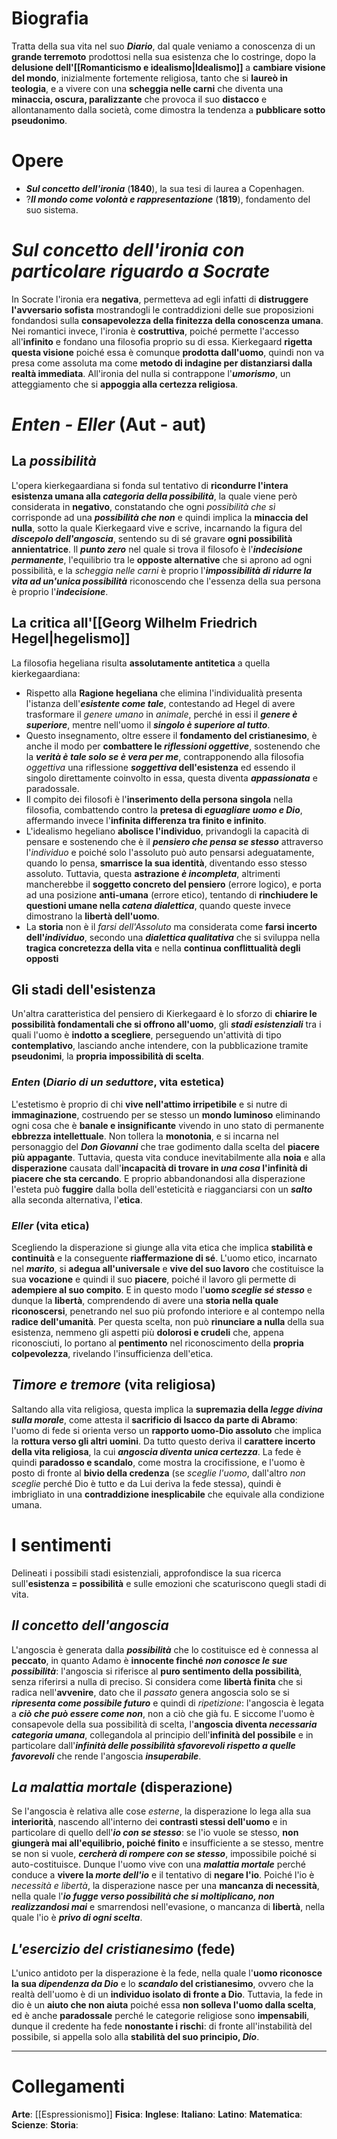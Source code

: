 # Biografia
Tratta della sua vita nel suo ***Diario***, dal quale veniamo a conoscenza di un **grande terremoto** prodottosi nella sua esistenza che lo costringe, dopo la **delusione dell'[[Romanticismo e idealismo|Idealismo]]** a **cambiare visione del mondo**, inizialmente fortemente religiosa, tanto che si **laureò in teologia**, e a vivere con una **scheggia nelle carni** che diventa una **minaccia, oscura, paralizzante** che provoca il suo **distacco** e allontanamento dalla società, come dimostra la tendenza a **pubblicare sotto pseudonimo**.
# Opere
- ***Sul concetto dell'ironia*** (**1840**), la sua tesi di laurea a Copenhagen.
- ?***Il mondo come volontà e rappresentazione*** (**1819**), fondamento del suo sistema.
# *Sul concetto dell'ironia con particolare riguardo a Socrate*
In Socrate l'ironia era **negativa**, permetteva ad egli infatti di **distruggere l'avversario sofista** mostrandogli le contraddizioni delle sue proposizioni fondandosi sulla **consapevolezza della finitezza della conoscenza umana**. Nei romantici invece, l'ironia è **costruttiva**, poiché permette l'accesso all'**infinito** e fondano una filosofia proprio su di essa. Kierkegaard **rigetta questa visione** poiché essa è comunque **prodotta dall'uomo**, quindi non va presa come assoluta ma come **metodo di indagine per distanziarsi dalla realtà immediata**. All'ironia del nulla si contrappone l'***umorismo***, un atteggiamento che si **appoggia alla certezza religiosa**.
# *Enten - Eller* (Aut - aut)
## La *possibilità*
L'opera kierkegaardiana si fonda sul tentativo di **ricondurre l'intera esistenza umana alla *categoria della possibilità***, la quale viene però considerata in **negativo**, constatando che ogni *possibilità che sì* corrisponde ad una ***possibilità che non*** e quindi implica la **minaccia del nulla**, sotto la quale Kierkegaard vive e scrive, incarnando la figura del ***discepolo dell'angoscia***, sentendo su di sé gravare **ogni possibilità annientatrice**. Il ***punto zero*** nel quale si trova il filosofo è l'***indecisione permanente***, l'equilibrio tra le **opposte alternative** che si aprono ad ogni possibilità, e la *scheggia nelle carni* è proprio l'***impossibilità di ridurre la vita ad un'unica possibilità*** riconoscendo che l'essenza della sua persona è proprio l'***indecisione***.
## La critica all'[[Georg Wilhelm Friedrich Hegel|hegelismo]]
La filosofia hegeliana risulta **assolutamente antitetica** a quella kierkegaardiana:
- Rispetto alla **Ragione hegeliana** che elimina l'individualità presenta l'istanza dell'***esistente come tale***, contestando ad Hegel di avere trasformare il *genere umano* in *animale*, perché in essi il ***genere è superiore***, mentre nell'uomo il ***singolo è superiore al tutto***.
- Questo insegnamento, oltre essere il **fondamento del cristianesimo**, è anche il modo per **combattere le *riflessioni oggettive***, sostenendo che la ***verità è tale solo se è vera per me***, contrapponendo alla filosofia *oggettiva* una riflessione ***soggettiva* dell'esistenza** ed essendo il singolo direttamente coinvolto in essa, questa diventa ***appassionata*** e paradossale.
- Il compito dei filosofi è l'**inserimento della persona singola** nella filosofia, combattendo contro la **pretesa di *eguagliare uomo e Dio***, affermando invece l'**infinita differenza tra finito e infinito**.
- L'idealismo hegeliano **abolisce l'individuo**, privandogli la capacità di pensare e sostenendo che è il ***pensiero che pensa se stesso*** attraverso l'*individuo* e poiché solo l'assoluto può auto pensarsi adeguatamente, quando lo pensa, **smarrisce la sua identità**, diventando esso stesso assoluto. Tuttavia, questa **astrazione *è incompleta***, altrimenti mancherebbe il **soggetto concreto del pensiero** (errore logico), e porta ad una posizione **anti-umana** (errore etico), tentando di **rinchiudere le questioni umane nella *catena dialettica***, quando queste invece dimostrano la **libertà dell'uomo**.
- La **storia** non è il *farsi dell'Assoluto* ma considerata come **farsi incerto dell'*individuo***, secondo una ***dialettica qualitativa*** che si sviluppa nella **tragica concretezza della vita** e nella **continua conflittualità degli opposti**
## Gli stadi dell'esistenza
Un'altra caratteristica del pensiero di Kierkegaard è lo sforzo di **chiarire le possibilità fondamentali che si offrono all'uomo**, gli ***stadi esistenziali*** tra i quali l'uomo è **indotto a scegliere**, perseguendo un'attività di tipo **contemplativo**, lasciando anche intendere, con la pubblicazione tramite **pseudonimi**, la **propria impossibilità di scelta**.
### *Enten* (*Diario di un seduttore*, vita estetica)
L'estetismo è proprio di chi **vive nell'attimo irripetibile** e si nutre di **immaginazione**, costruendo per se stesso un **mondo luminoso** eliminando ogni cosa che è **banale e insignificante** vivendo in uno stato di permanente **ebbrezza intellettuale**. Non tollera la **monotonia**, e si incarna nel personaggio del ***Don Giovanni*** che trae godimento dalla scelta del **piacere più appagante**. Tuttavia, questa vita conduce inevitabilmente alla **noia** e alla **disperazione** causata dall'**incapacità di trovare in *una cosa* l'infinità di piacere che sta cercando**. E proprio abbandonandosi alla disperazione l'esteta può **fuggire** dalla bolla dell'esteticità e riagganciarsi con un ***salto*** alla seconda alternativa, l'**etica**.
### *Eller* (vita etica)
Scegliendo la disperazione si giunge alla vita etica che implica **stabilità e continuità** e la conseguente **riaffermazione di sé**. L'uomo etico, incarnato nel ***marito***, si **adegua all'universale** e **vive del suo lavoro** che costituisce la sua **vocazione** e quindi il suo **piacere**, poiché il lavoro gli permette di **adempiere al suo compito**. E in questo modo l'**uomo *sceglie sé stesso*** e dunque la **libertà**, comprendendo di avere una **storia nella quale riconoscersi**, penetrando nel suo più profondo interiore e al contempo nella **radice dell'umanità**. Per questa scelta, non può **rinunciare a nulla** della sua esistenza, nemmeno gli aspetti più **dolorosi e crudeli** che, appena riconosciuti, lo portano al **pentimento** nel riconoscimento della **propria colpevolezza**, rivelando l'insufficienza dell'etica.
## *Timore e tremore* (vita religiosa)
Saltando alla vita religiosa, questa implica la **supremazia della *legge divina sulla morale***, come attesta il **sacrificio di Isacco da parte di Abramo**: l'uomo di fede si orienta verso un **rapporto uomo-Dio assoluto** che implica la **rottura verso gli altri uomini**. Da tutto questo deriva il **carattere incerto della vita religiosa**, la cui ***angoscia diventa unica certezza***. La fede è quindi **paradosso e scandalo**, come mostra la crocifissione, e l'uomo è posto di fronte al **bivio della credenza** (se *sceglie l'uomo*, dall'altro *non sceglie* perché Dio è tutto e da Lui deriva la fede stessa), quindi è imbrigliato in una **contraddizione inesplicabile** che equivale alla condizione umana.
# I sentimenti
Delineati i possibili stadi esistenziali, approfondisce la sua ricerca sull'**esistenza = possibilità** e sulle emozioni che scaturiscono quegli stadi di vita.
## *Il concetto dell'angoscia*
L'angoscia è generata dalla ***possibilità*** che lo costituisce ed è connessa al **peccato**, in quanto Adamo è **innocente finché *non conosce le sue possibilità***: l'angoscia si riferisce al **puro sentimento della possibilità**, senza riferirsi a nulla di preciso. Si considera come **libertà finita** che si radica nell'**avvenire**, dato che il *passato* genera angoscia solo se si ***ripresenta come possibile futuro*** e quindi di *ripetizione*: l'angoscia è legata a ***ciò che può essere come non***, non a ciò che già fu. E siccome l'uomo è consapevole della sua possibilità di scelta, l'**angoscia diventa *necessaria categoria umana***, collegandola al principio dell'**infinità del possibile** e in particolare dall'***infinità delle possibilità sfavorevoli rispetto a quelle favorevoli*** che rende l'angoscia ***insuperabile***.
## *La malattia mortale* (disperazione)
Se l'angoscia è relativa alle cose *esterne*, la disperazione lo lega alla sua **interiorità**, nascendo all'interno dei **contrasti stessi dell'uomo** e in particolare di quello dell'***io con se stesso***: se l'io vuole se stesso, **non giungerà mai all'equilibrio, poiché finito** e insufficiente a se stesso, mentre se non si vuole, ***cercherà di rompere con se stesso***, impossibile poiché si auto-costituisce. Dunque l'uomo vive con una ***malattia mortale*** perché conduce a **vivere la *morte dell'io*** e il tentativo di **negare l'io**. Poiché l'io è *necessità e libertà*, la disperazione nasce per una **mancanza di necessità**, nella quale l'***io fugge verso possibilità che si moltiplicano, non realizzandosi mai*** e smarrendosi nell'evasione, o mancanza di **libertà**, nella quale l'io è ***privo di ogni scelta***.
## *L'esercizio del cristianesimo* (fede)
L'unico antidoto per la disperazione è la fede, nella quale l'**uomo riconosce la sua *dipendenza da Dio*** e lo ***scandalo* del cristianesimo**, ovvero che la realtà dell'uomo è di un **individuo isolato di fronte a Dio**. Tuttavia, la fede in dio è un **aiuto che non aiuta** poiché essa **non solleva l'uomo dalla scelta**, ed è anche **paradossale** perché le categorie religiose sono **impensabili**, dunque il credente ha fede **nonostante i rischi**: di fronte all'instabilità del possibile, si appella solo alla **stabilità del suo principio, *Dio***.
****
# Collegamenti
**Arte**: [[Espressionismo]]
**Fisica**: 
**Inglese**: 
**Italiano**: 
**Latino**: 
**Matematica**:
**Scienze**:
**Storia**: 